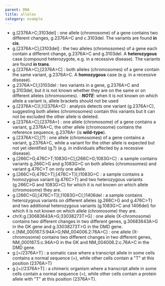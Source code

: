 ```yaml
---
parent: DNA
title: alleles
category: example
---
```


*	g.[2376A>C;3103del]
	: one allele (chromosome) of a gene contains two different changes, g.2376A>C and c.3103del. The variants are found **in cis**.
*	g.[2376A>C];[3103del]
	: the two alleles (chromosomes) of a gene each contain a different change, g.2376A>C and g.3103del. A **heterozygous** case (compound heterozygote, e.g. in a recessive disease). The variants are found **in trans**.
*	g.[2376A>C];[2376A>C]
	: both alleles (chromosomes) of a gene contain the same variant, g.2376A>C. A **homozygous** case (e.g. in a recessive disease).
*	g.2376A>C(;)3103del
	: two variants in a gene, g.2376A>C and g.3103del, but it is not known whether they are on the same or on different alleles (chromosomes).
	: _**NOTE**_: when it is not known on which allele a variant is, allele brackets should not be used
*	g.[2376A>C]\(;)(2376A>C)
	: analysis detects one variant (g.2376A>C), suggesting both alleles (chromosomes) contain this variants but it can not be excluded the other allele is deleted.
*	g.[2376A>C];[2376A=]
	: one allele (chromosome) of a gene contains a variant, g.2376A>C, the other allele (chromosome) contains the reference sequence, g.2376A= (is **wild-type**).
*	g.[2376A>C];[?]
	: one allele (chromosomes) of a gene contains a variant, g.2376A>C, while a variant for the other allele is expected but not yet identified (g.?) (e.g. in individuals affected by a recessive disease).
*	g.[266C>G;476C>T;1083G>C];[266C>G;1083G>C]
	: a sample contains variants g.266C>G and g.1083G>C on both alleles (chromosomes) and variant g.476C>T on only one allele.
*	g.[266C>G;476C>T];[476C>T]\(;)1083G>C
	: a sample contains a homozygous variant (g.476C>T) and two heterozygous variants (g.266C>G and 1083G>C) for which it is not known on which allele (chromosome) they are.
*	g.[266C>G];[476C>T]\(;)1083G>C(;)1406del
	: a sample contains heterozygous variants on different alleles (g.266C>G and g.476C>T) and two additional heterozygous variants (g.1083G>C and 1406del) for which it is not known on which allele (chromosome) they are.
*	chrX:g.[30683643A>G;33038273T>G]
	: one allele (X-chromosome) contains two different changes in two different genes, g.30683643A>G in the GK gene and g.33038273T>G in the DMD gene.
*	c.[NM\_000167.5:94A>G;NM\_004006.2:76A>C]
	: one allele (X-chromosome) contains two different changes in two different genes, NM\_000167.5:c.94A>G in the GK and NM\_004006.2:c.76A>C in the DMD gene.
*	g.[=/2376A>T]
	: a somatic case where a transcript allele in some cells contains a normal sequence (=), while other cells contain a "T" at this position (2376A>T)  
*	g.[=//2376A>T]
	: a chimeric organism where a transcript allele in some cells contain a normal sequence (=), while other cells contain a protein allele with "T" at this position (2376A>T).
